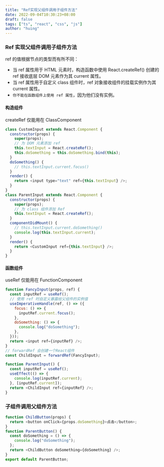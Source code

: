 ```yaml
---
title: "Ref实现父组件调用子组件方法"
date: 2022-09-04T10:30:23+08:00
draft: false
tags: ["ts", "react", "css", "js"]
author: "huing"
---
```


### Ref 实现父组件调用子组件方法

ref 的值根据节点的类型而有所不同：

- 当 ref 属性用于 HTML 元素时，构造函数中使用 React.createRef() 创建的 ref 接收底层 DOM 元素作为其 current 属性。
- 当 ref 属性用于自定义 class 组件时，ref 对象接收组件的挂载实例作为其 current 属性。
- `你不能在函数组件上使用 ref 属性`，因为他们没有实例。

#### 构造组件

createRef 仅能用在 ClassComponent

```js
class CustomInput extends React.Component {
  constructor(props) {
    super(props);
    // 为 DOM 元素添加 ref
    this.textInput = React.createRef();
    this.doSomething = this.doSomething.bind(this);
  }
  doSomething() {
    // this.textInput.current.focus()
  }
  render() {
    return <input type="text" ref={this.textInput} />;
  }
}
class ParentInput extends React.Component {
  constructor(props) {
    super(props);
    // 为 class 组件添加 Ref
    this.textInput = React.createRef();
  }
  componentDidMount() {
    // this.textInput.current.doSomething()
    console.log(this.textInput.current);
  }
  render() {
    return <CustomInput ref={this.textInput} />;
  }
}
```

#### 函数组件

useRef 仅能用在 FunctionComponent

```js
function FancyInput(props, ref) {
  const inputRef = useRef();
  // 使用 ref 时自定义暴露给父组件的实例值
  useImperativeHandle(ref, () => ({
    focus: () => {
      inputRef.current.focus();
    },
    doSomething: () => {
      console.log("doSomething");
    },
  }));
  return <input ref={inputRef} />;
}
// forwardRef 会创建一个React组件
const ChildInput = forwardRef(FancyInput);

function ParentInput() {
  const inputRef = useRef();
  useEffect(() => {
    console.log(inputRef.current);
  }, [inputRef.current]);
  return <ChildInput ref={inputRef} />;
}
```

### 子组件调用父组件方法

```js
function ChildButton(props) {
  return <button onClick={props.doSomething}>点击</button>;
}
function ParentButton() {
  const doSomething = () => {
    console.log("doSomething");
  };
  return <ChildButton doSomething={doSomething} />;
}
export default ParentButton;
```
